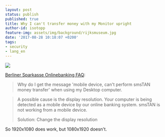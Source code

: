 ```yaml
---
layout: post
status: publish
published: true
title: Why I can't transfer money with my Monitor upright
author-id: isotopp
feature-img: assets/img/background/rijksmuseum.jpg
date: '2017-08-28 10:18:07 +0200'
tags:
- security
- lang_en
---
```

[![](/uploads/2017/08/berliner-sparkasse.jpg)](https://www.berliner-sparkasse.de/de/home/service/faq.html?n=true)

[Berliner Sparkasse Onlinebanking FAQ](https://www.berliner-sparkasse.de/de/home/service/faq.html?n=true):

> Why do I get the message 'mobile device, can't perform smsTAN money
> transfer' when using my Desktop computer.

> A possible cause is the display resolution. Your computer is being
> detected as a mobile device by our online banking system. smsTAN is not
> working from a mobile device.
>
> Solution: Change the display resolution

So 1920x1080 does work, but 1080x1920 doesn't.
